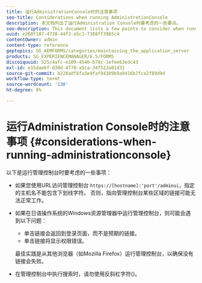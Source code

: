 ```yaml
---
title: 运行AdministrationConsole时的注意事项
seo-title: Considerations when running AdministrationConsole
description: 本文档列出了运行Administration Console时要考虑的一些要点。
seo-description: This document lists a few points to consider when running Administration Console.
uuid: e260f187-4728-44f3-a5c1-7388ff3965c4
contentOwner: admin
content-type: reference
geptopics: SG_AEMFORMS/categories/maintaining_the_application_server
products: SG_EXPERIENCEMANAGER/6.5/FORMS
discoiquuid: 525c4afc-e109-4546-b78c-1efee63edc43
exl-id: e15dae6f-d30d-4770-a5ca-34f522a01d31
source-git-commit: b220adf6fa3e9faf94389b9a9416b7fca2f89d9d
workflow-type: tm+mt
source-wordcount: '130'
ht-degree: 0%

---
```


# 运行Administration Console时的注意事项 {#considerations-when-running-administrationconsole}

以下是运行管理控制台时要考虑的一些事项：

* 如果您使用URL访问管理控制台 `https://[hostname]:'port'/adminui`，指定的主机名不能包含下划线字符。 否则，指向管理控制台某些区域的链接可能无法正常工作。
* 如果在日语操作系统的Windows资源管理器中运行管理控制台，则可能会遇到以下问题：

   * 单击链接会返回到登录页面，而不是预期的链接。
   * 单击链接将显示权限错误。

   最佳实践是从其他浏览器（如Mozilla Firefox）运行管理控制台，以确保没有链接会失败。

* 在管理控制台中执行搜索时，请勿使用反斜杠字符()。
